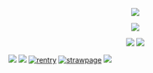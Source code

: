
<p align="center">
  <img src="https://i.postimg.cc/cJv2zwKh/image.png">

</p>
<p align="center">
<img src="https://i.postimg.cc/kgP5PjB2/towapat.gif"> 
      
<p align="center">
<img src="https://i.postimg.cc/qBGycsfK/divider1.png">
<img src="https://i.postimg.cc/7YTyc1S6/hs68pm.png">

  <img src="https://i.postimg.cc/BbJmbmxZ/white.png"> <img src="https://i.postimg.cc/K8Kw6vxZ/blankwhite.png"> [![rentry](https://i.postimg.cc/W1Kd9xyC/Untitled-Artwork-1.png)](https://rentry.co/adatennant)   [![strawpage](https://i.postimg.cc/KYMRCJSz/Untitled-Artwork-2.png)](https://elegiacal.straw.page)   [![](https://i.postimg.cc/sXCvz7sJ/Untitled-Artwork-3.png)]()
